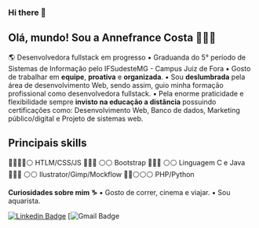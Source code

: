 ### Hi there 👋

<!--
**AnnefranceCosta/AnnefranceCosta** is a ✨ _special_ ✨ repository because its `README.md` (this file) appears on your GitHub profile.

Here are some ideas to get you started:

- 🔭 I’m currently working on ...
- 🌱 I’m currently learning ...
- 👯 I’m looking to collaborate on ...
- 🤔 I’m looking for help with ...
- 💬 Ask me about ...
- 📫 How to reach me: ...
- 😄 Pronouns: ...
- ⚡ Fun fact: ...
-->
## Olá, mundo! Sou a Annefrance Costa 🙋🏽‍♀️
🌎 Desenvolvedora fullstack em progresso
▪ Graduanda do 5° período de Sistemas de Informação pelo IFSudesteMG - Campus Juiz de Fora
▪ Gosto de trabalhar em **equipe**, **proativa** e  **organizada**.
▪ Sou **deslumbrada** pela área de desenvolvimento Web, sendo assim, guio minha formação profissional como desenvolvedora fullstack.
▪ Pela enorme praticidade e flexibilidade sempre **invisto na educação a distância** possuindo certificações como: Desenvolvimento Web, Banco de dados, Marketing público/digital e Projeto de sistemas web.

## Principais skills
🔵🔵🔵🔵⚪  HTLM/CSS/JS
🔵🔵🔵 ⚪⚪ Bootstrap
🔵🔵🔵 ⚪⚪ Linguagem C e Java
🔵🔵🔵 ⚪⚪ Ilustrator/Gimp/Mockflow
🔵🔵⚪⚪⚪ PHP/Python

**Curiosidades sobre mim ♑**
▪ Gosto de correr, cinema e viajar.
▪ Sou aquarista.

[![Linkedin Badge](https://img.shields.io/badge/-Annefrance%20Costa-6633cc?style=flat-square&logo=Linkedin&logoColor=white&link=https://www.linkedin.com/in/annefrance-costa-a6aab4189/)](https://www.linkedin.com/in/annefrance-costa-a6aab4189/) 
[![Gmail Badge](https://img.shields.io/badge/-annefrance.costa@gmail.com-6633cc?style=flat-square&logo=Gmail&logoColor=white&link=mailto:annefrance.costa@gmail.com)
